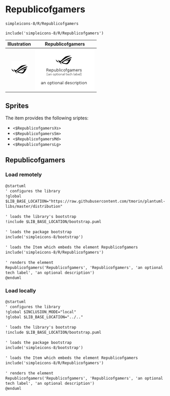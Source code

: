 # Republicofgamers


```text
simpleicons-8/R/Republicofgamers
```

```text
include('simpleicons-8/R/Republicofgamers')
```



| Illustration | Republicofgamers |
| :---: | :---: |
| ![illustration for Illustration](../../simpleicons-8/R/Republicofgamers.png) | ![illustration for Republicofgamers](../../simpleicons-8/R/Republicofgamers.Local.png) |



## Sprites
The item provides the following sriptes:

- `<$RepublicofgamersXs>`
- `<$RepublicofgamersSm>`
- `<$RepublicofgamersMd>`
- `<$RepublicofgamersLg>`





## Republicofgamers

### Load remotely
```plantuml
@startuml
' configures the library
!global $LIB_BASE_LOCATION="https://raw.githubusercontent.com/tmorin/plantuml-libs/master/distribution"

' loads the library's bootstrap
!include $LIB_BASE_LOCATION/bootstrap.puml

' loads the package bootstrap
include('simpleicons-8/bootstrap')

' loads the Item which embeds the element Republicofgamers
include('simpleicons-8/R/Republicofgamers')

' renders the element
Republicofgamers('Republicofgamers', 'Republicofgamers', 'an optional tech label', 'an optional description')
@enduml
```

### Load locally
```plantuml
@startuml
' configures the library
!global $INCLUSION_MODE="local"
!global $LIB_BASE_LOCATION="../.."

' loads the library's bootstrap
!include $LIB_BASE_LOCATION/bootstrap.puml

' loads the package bootstrap
include('simpleicons-8/bootstrap')

' loads the Item which embeds the element Republicofgamers
include('simpleicons-8/R/Republicofgamers')

' renders the element
Republicofgamers('Republicofgamers', 'Republicofgamers', 'an optional tech label', 'an optional description')
@enduml
```

